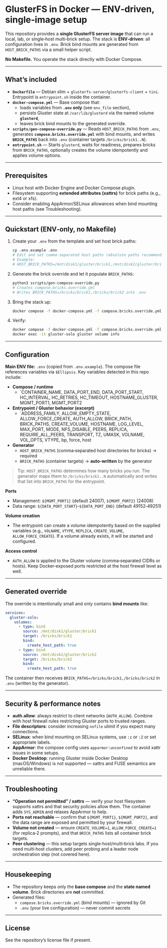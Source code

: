 # GlusterFS in Docker — ENV‑driven, single‑image setup

This repository provides a **single GlusterFS server image** that can run a local, lab, or single‑host multi‑brick setup. 
The stack is **ENV‑driven**: all configuration lives in `.env`. Brick bind mounts are generated from `HOST_BRICK_PATHS` via a small helper script.

**No Makefile.** You operate the stack directly with Docker Compose.

---
## What’s included
- **`Dockerfile`** — Debian slim + `glusterfs-server`/`glusterfs-client` + `tini`.      Entrypoint is `entrypoint.sh` inside the container.
- **`docker-compose.yml`** — Base compose that:
  - loads variables from **`.env` only** (see `env_file` section),
  - persists Gluster state at `/var/lib/glusterd` via the named volume **`glusterd`**,
  - leaves brick bind mounts to the generated override.
- **`scripts/gen-compose-override.py`** — Reads `HOST_BRICK_PATHS` from `.env`, generates **`compose.bricks.override.yml`** with bind mounts, and writes **`BRICK_PATHS`** back into `.env` (container targets `/bricks/brick1..N`).
- **`entrypoint.sh`** — Starts `glusterd`, waits for readiness, prepares bricks from `BRICK_PATHS`, optionally creates the volume idempotently and applies volume options.

---
## Prerequisites
- Linux host with Docker Engine and Docker Compose plugin.
- Filesystem supporting **extended attributes (xattrs)** for brick paths (e.g., ext4 or xfs).
- Consider enabling AppArmor/SELinux allowances when bind mounting host paths (see Troubleshooting).

---
## Quickstart (ENV‑only, no Makefile)
1) Create your `.env` from the template and set host brick paths:
   ```bash
   cp .env.example .env
   # Edit and set comma‑separated host paths (absolute paths recommended)
   # Example:
   # HOST_BRICK_PATHS=/mnt/disk1/gluster/brick1,/mnt/disk2/gluster/brick2
   ```
2) Generate the brick override and let it populate `BRICK_PATHS`:
   ```bash
   python3 scripts/gen-compose-override.py
   # Creates compose.bricks.override.yml
   # Writes BRICK_PATHS=/bricks/brick1,/bricks/brick2 into .env
   ```
3) Bring the stack up:
   ```bash
   docker compose -f docker-compose.yml -f compose.bricks.override.yml up -d
   ```
4) Verify:
   ```bash
   docker compose -f docker-compose.yml -f compose.bricks.override.yml ps
   docker exec -it gluster-solo gluster volume info
   ```

---
## Configuration

**Main ENV file:** `.env` (copied from `.env.example`). The compose file references variables via `$Ellipsis`. Key variables detected in this repo include:

- **Compose / runtime**
  - `CONTAINER_NAME, DATA_PORT_END, DATA_PORT_START, HC_INTERVAL, HC_RETRIES, HC_TIMEOUT, HOSTNAME_GLUSTER, MGMT_PORT1, MGMT_PORT2
- **Entrypoint / Gluster behavior (excerpt)**
  - `ADDRESS_FAMILY, ALLOW_EMPTY_STATE, ALLOW_FORCE_CREATE, AUTH_ALLOW, BRICK_PATH, BRICK_PATHS, CREATE_VOLUME, HOSTNAME, LOG_LEVEL, MAX_PORT, MODE, NFS_DISABLE, PEERS, REPLICA, REQUIRE_ALL_PEERS, TRANSPORT, TZ, UMASK, VOLNAME, VOL_OPTS, VTYPE, bp, force, host
- **Generator**
  - `HOST_BRICK_PATHS` (comma‑separated host directories for bricks) → required
  - `BRICK_PATHS` (container targets) → **auto‑written** by the generator

> Tip: `HOST_BRICK_PATHS` determines how many bricks you run. The generator maps them to `/bricks/brick1..N` automatically and writes that list into `BRICK_PATHS` for the entrypoint.

**Ports**
- Management: `${MGMT_PORT1}` (default 24007), `${MGMT_PORT2}` (24008)
- Data range: `${DATA_PORT_START}`‑`${DATA_PORT_END}` (default 49152‑49251)

**Volume creation**
- The entrypoint can create a volume idempotently based on the supplied variables (e.g., `VOLNAME`, `VTYPE`, `REPLICA`, `CREATE_VOLUME`, `ALLOW_FORCE_CREATE`).      If a volume already exists, it will be started and configured.

**Access control**
- `AUTH_ALLOW` is applied to the Gluster volume (comma‑separated CIDRs or hosts).      Keep Docker‑exposed ports restricted at the host firewall level as well.

---
## Generated override

The override is intentionally small and only contains **bind mounts** like:
```yaml
services:
  gluster-solo:
    volumes:
      - type: bind
        source: /mnt/disk1/gluster/brick1
        target: /bricks/brick1
        bind:
          create_host_path: true
      - type: bind
        source: /mnt/disk2/gluster/brick2
        target: /bricks/brick2
        bind:
          create_host_path: true
```
The container then receives `BRICK_PATHS=/bricks/brick1,/bricks/brick2` in `.env` (written by the generator).

---
## Security & performance notes
- **auth.allow**: always restrict to client networks (`AUTH_ALLOW`).      Combine with host firewall rules restricting Gluster ports to trusted ranges.
- **File descriptors**: consider increasing `nofile` ulimit if you expect many connections.
- **SELinux**: when bind mounting on SELinux systems, use `:z` or `:Z` or set appropriate labels.
- **AppArmor**: the compose config uses `apparmor:unconfined` to avoid xattr issues in some setups.
- **Docker Desktop**: running Gluster inside Docker Desktop (macOS/Windows) is not supported — xattrs and FUSE semantics are unreliable there.

---
## Troubleshooting
- **“Operation not permitted” / xattrs** — verify your host filesystem supports xattrs and that security policies allow them. The container adds `SYS_ADMIN` and relaxes AppArmor to help.
- **Ports not reachable** — confirm that `${MGMT_PORT1}`, `${MGMT_PORT2}`, and the data range are exposed and permitted by your firewall.
- **Volume not created** — ensure `CREATE_VOLUME=1`, `ALLOW_FORCE_CREATE=1` (for replica‑2 prompts), and that `BRICK_PATHS` lists all container brick targets.
- **Peer clustering** — this setup targets single‑host/multi‑brick labs. If you need multi‑host clusters, add peer probing and a leader node orchestration step (not covered here).

---
## Housekeeping
- The repository keeps only the **base compose** and the **state named volume**. Brick directories are **not** committed.
- Generated files:
  - `compose.bricks.override.yml` (bind mounts) — ignored by Git
  - `.env` (your live configuration) — never commit secrets

---
## License
See the repository’s license file if present.
